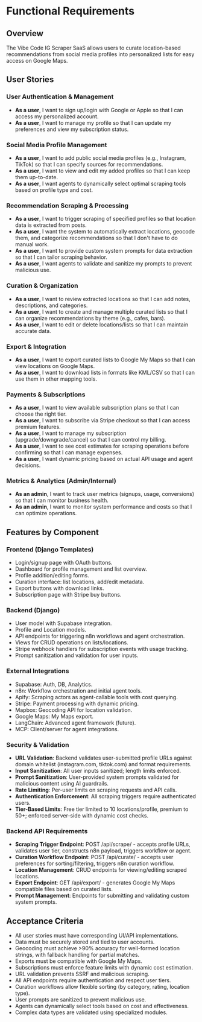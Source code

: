 # Functional Requirements

## Overview
The Vibe Code IG Scraper SaaS allows users to curate location-based recommendations from social media profiles into personalized lists for easy access on Google Maps.

## User Stories

### User Authentication & Management
- **As a user**, I want to sign up/login with Google or Apple so that I can access my personalized account.
- **As a user**, I want to manage my profile so that I can update my preferences and view my subscription status.

### Social Media Profile Management
- **As a user**, I want to add public social media profiles (e.g., Instagram, TikTok) so that I can specify sources for recommendations.
- **As a user**, I want to view and edit my added profiles so that I can keep them up-to-date.
- **As a user**, I want agents to dynamically select optimal scraping tools based on profile type and cost.

### Recommendation Scraping & Processing
- **As a user**, I want to trigger scraping of specified profiles so that location data is extracted from posts.
- **As a user**, I want the system to automatically extract locations, geocode them, and categorize recommendations so that I don't have to do manual work.
- **As a user**, I want to provide custom system prompts for data extraction so that I can tailor scraping behavior.
- **As a user**, I want agents to validate and sanitize my prompts to prevent malicious use.

### Curation & Organization
- **As a user**, I want to review extracted locations so that I can add notes, descriptions, and categories.
- **As a user**, I want to create and manage multiple curated lists so that I can organize recommendations by theme (e.g., cafes, bars).
- **As a user**, I want to edit or delete locations/lists so that I can maintain accurate data.

### Export & Integration
- **As a user**, I want to export curated lists to Google My Maps so that I can view locations on Google Maps.
- **As a user**, I want to download lists in formats like KML/CSV so that I can use them in other mapping tools.

### Payments & Subscriptions
- **As a user**, I want to view available subscription plans so that I can choose the right tier.
- **As a user**, I want to subscribe via Stripe checkout so that I can access premium features.
- **As a user**, I want to manage my subscription (upgrade/downgrade/cancel) so that I can control my billing.
- **As a user**, I want to see cost estimates for scraping operations before confirming so that I can manage expenses.
- **As a user**, I want dynamic pricing based on actual API usage and agent decisions.

### Metrics & Analytics (Admin/Internal)
- **As an admin**, I want to track user metrics (signups, usage, conversions) so that I can monitor business health.
- **As an admin**, I want to monitor system performance and costs so that I can optimize operations.

## Features by Component

### Frontend (Django Templates)
- Login/signup page with OAuth buttons.
- Dashboard for profile management and list overview.
- Profile addition/editing forms.
- Curation interface: list locations, add/edit metadata.
- Export buttons with download links.
- Subscription page with Stripe buy buttons.

### Backend (Django)
- User model with Supabase integration.
- Profile and Location models.
- API endpoints for triggering n8n workflows and agent orchestration.
- Views for CRUD operations on lists/locations.
- Stripe webhook handlers for subscription events with usage tracking.
- Prompt sanitization and validation for user inputs.

### External Integrations
- Supabase: Auth, DB, Analytics.
- n8n: Workflow orchestration and initial agent tools.
- Apify: Scraping actors as agent-callable tools with cost querying.
- Stripe: Payment processing with dynamic pricing.
- Mapbox: Geocoding API for location validation.
- Google Maps: My Maps export.
- LangChain: Advanced agent framework (future).
- MCP: Client/server for agent integrations.

### Security & Validation
- **URL Validation**: Backend validates user-submitted profile URLs against domain whitelist (instagram.com, tiktok.com) and format requirements.
- **Input Sanitization**: All user inputs sanitized; length limits enforced.
- **Prompt Sanitization**: User-provided system prompts validated for malicious content using AI guardrails.
- **Rate Limiting**: Per-user limits on scraping requests and API calls.
- **Authentication Enforcement**: All scraping triggers require authenticated users.
- **Tier-Based Limits**: Free tier limited to 10 locations/profile, premium to 50+; enforced server-side with dynamic cost checks.

### Backend API Requirements
- **Scraping Trigger Endpoint**: POST /api/scrape/ - accepts profile URLs, validates user tier, constructs n8n payload, triggers workflow or agent.
- **Curation Workflow Endpoint**: POST /api/curate/ - accepts user preferences for sorting/filtering, triggers n8n curation workflow.
- **Location Management**: CRUD endpoints for viewing/editing scraped locations.
- **Export Endpoint**: GET /api/export/ - generates Google My Maps compatible files based on curated lists.
- **Prompt Management**: Endpoints for submitting and validating custom system prompts.

## Acceptance Criteria
- All user stories must have corresponding UI/API implementations.
- Data must be securely stored and tied to user accounts.
- Geocoding must achieve >90% accuracy for well-formed location strings, with fallback handling for partial matches.
- Exports must be compatible with Google My Maps.
- Subscriptions must enforce feature limits with dynamic cost estimation.
- URL validation prevents SSRF and malicious scraping.
- All API endpoints require authentication and respect user tiers.
- Curation workflows allow flexible sorting (by category, rating, location type).
- User prompts are sanitized to prevent malicious use.
- Agents can dynamically select tools based on cost and effectiveness.
- Complex data types are validated using specialized modules.
